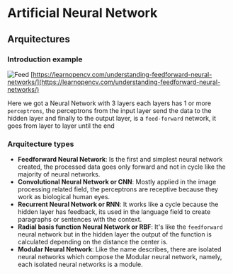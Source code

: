 # Artificial Neural Network

## Arquitectures
### Introduction example 
![Feed](https://github.com/RogerCL24/ANN/assets/90930371/c3bb3305-7338-46a0-8ae8-87b852c25e6c)
[https://learnopencv.com/understanding-feedforward-neural-networks/](https://learnopencv.com/understanding-feedforward-neural-networks/)

Here we got a Neural Network with 3 layers each layers has 1 or more ``perceptrons``, the perceptrons from the input layer send the data to the hidden layer and finally to the output layer, is a ``feed-forward`` network, it goes from layer to layer until the end

### Arquitecture types
- **Feedforward Neural Network**: Is the first and simplest neural network created, the processed data goes only forward and not in cycle like the majority of neural networks.
- **Convolutional Neural Network or CNN**: Mostly applied in the image processing related field, the perceptrons are receptive because they work as biological human eyes.
- **Recurrent Neural Network or RNN**: It works like a cycle because the hidden layer has feedback, its used in the language field to create paragraphs or sentences with the context.
- **Radial basis function Neural Network or RBF**: It's like the ``feedforward`` neural network but in the hidden layer the output of the function is calculated depending on the distance the center is.
- **Modular Neural Network**: Like the name describes, there are isolated neural networks which compose the Modular neural network, namely, each isolated neural networks is a module.

